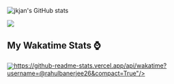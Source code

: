 ![jkjan's GitHub stats](https://github-readme-stats.vercel.app/api?username=jkjan&show_icons=true&theme=tokyonight)



  
</a>
<a href="https://github.com/anuraghazra/convoychat">
  <img align="center" src="https://github-readme-stats.vercel.app/api/top-langs/?username=jkjan" />
</a>

  
  
## My Wakatime Stats ⌚
<a href="https://github.com/anuraghazra/github-readme-stats">
  <img align="center" src="@jkjan&compact=True">https://github-readme-stats.vercel.app/api/wakatime?username=@rahulbanerjee26&compact=True"/>
</a>  
